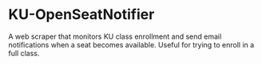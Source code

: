 # KU-OpenSeatNotifier
A web scraper that monitors KU class enrollment and send email notifications when a seat becomes available. Useful for trying to enroll in a full class.
